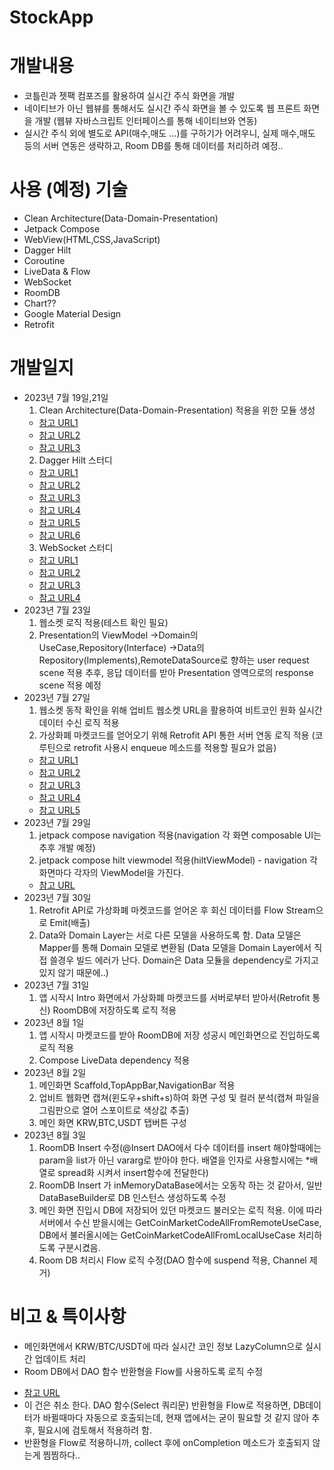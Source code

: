 # StockApp

# 개발내용
- 코틀린과 젯팩 컴포즈를 활용하여 실시간 주식 화면을 개발
- 네이티브가 아닌 웹뷰를 통해서도 실시간 주식 화면을 볼 수 있도록 웹 프론트 화면을 개발
  (웹뷰 자바스크립트 인터페이스를 통해 네이티브와 연동)
- 실시간 주식 외에 별도로 API(매수,매도 ...)를 구하기가 어려우니, 
  실제 매수,매도 등의 서버 연동은 생략하고, Room DB를 통해 데이터를 처리하려 예정..

# 사용 (예정) 기술 
- Clean Architecture(Data-Domain-Presentation)
- Jetpack Compose
- WebView(HTML,CSS,JavaScript)
- Dagger Hilt
- Coroutine
- LiveData & Flow
- WebSocket
- RoomDB
- Chart??
- Google Material Design
- Retrofit

# 개발일지
- 2023년 7월 19일,21일
  1. Clean Architecture(Data-Domain-Presentation) 적용을 위한 모듈 생성  
  * [참고 URL1](https://heegs.tistory.com/61)
  * [참고 URL2](https://jungwoon.github.io/android/2021/04/12/Android-CleanArchitecture.html)
  * [참고 URL3](https://mashup-android.vercel.app/mashup-11th/heejin/useCase/useCase/)
  2. Dagger Hilt 스터디
  * [참고 URL1](https://developer.android.com/training/dependency-injection/hilt-android?hl=ko#setup)
  * [참고 URL2](https://velog.io/@hhi-5258/Hilt%EB%A5%BC-%EC%82%AC%EC%9A%A9%ED%95%9C-DIDependency-Injection)
  * [참고 URL3](https://jkroh.tistory.com/33)
  * [참고 URL4](https://junyoung-developer.tistory.com/195)
  * [참고 URL5](https://developer.android.com/codelabs/android-hilt#0)
  * [참고 URL6](https://thinking-face.tistory.com/entry/Hilt-2-Dependency-Injection-with-Hilt)
  3. WebSocket 스터디
  * [참고 URL1](https://sas-study.tistory.com/432)
  * [참고 URL2](https://velog.io/@heetaeheo/OkHttp-WebSocket)
  * [참고 URL3](https://itnext.io/websockets-in-android-with-okhttp-and-viewmodel-776a9eed67b5)
  * [참고 URL4](https://docs.upbit.com/reference/test-and-request-sample)
- 2023년 7월 23일
  1. 웹소켓 로직 적용(테스트 확인 필요)
  2. Presentation의 ViewModel
     ->Domain의 UseCase,Repository(Interface)
     ->Data의 Repository(Implements),RemoteDataSource로 향하는 user request scene 적용
     추후, 응답 데이터를 받아 Presentation 영역으로의 response scene 적용 예정
- 2023년 7월 27일
  1. 웹소켓 동작 확인을 위해 업비트 웹소켓 URL을 활용하여 비트코인 원화 실시간 데이터 수신 로직 적용
  2. 가상화폐 마켓코드를 얻어오기 위해 Retrofit API 통한 서버 연동 로직 적용
     (코루틴으로 retrofit 사용시 enqueue 메소드를 적용할 필요가 없음)
  * [참고 URL1](https://it4edu.tistory.com/159)
  * [참고 URL2](https://notepad96.tistory.com/194)
  * [참고 URL3](https://velog.io/@jeongminji4490/Retrofit-Call-vs-Response-and-Kotlin-Result)
  * [참고 URL4](https://codechacha.com/ko/android-coroutine-retrofit/)
  * [참고 URL5](https://seokzoo.tistory.com/4)
- 2023년 7월 29일
  1. jetpack compose navigation 적용(navigation 각 화면 composable UI는 추후 개발 예정)
  2. jetpack compose hilt viewmodel 적용(hiltViewModel) - navigation 각 화면마다 각자의 ViewModel을 가진다.
  * [참고 URL](https://velog.io/@wlsrhkd4023/Compose-hiltViewModel%EA%B3%BC-viewModel-%EC%B0%A8%EC%9D%B4)
- 2023년 7월 30일
  1. Retrofit API로 가상화폐 마켓코드를 얻어온 후 회신 데이터를 Flow Stream으로 Emit(배출)
  2. Data와 Domain Layer는 서로 다른 모델을 사용하도록 함. Data 모델은 Mapper를 통해 Domain 모델로 변환됨
     (Data 모델을 Domain Layer에서 직접 쓸경우 빌드 에러가 난다. Domain은 Data 모듈을 dependency로 가지고 있지 않기 때문에..)
- 2023년 7월 31일
  1. 앱 시작시 Intro 화면에서 가상화폐 마켓코드를 서버로부터 받아서(Retrofit 통신) RoomDB에 저장하도록 로직 적용
- 2023년 8월 1일
  1. 앱 시작시 마켓코드를 받아 RoomDB에 저장 성공시 메인화면으로 진입하도록 로직 적용
  2. Compose LiveData dependency 적용
- 2023년 8월 2일
  1. 메인화면 Scaffold,TopAppBar,NavigationBar 적용
  2. 업비트 웹화면 캡쳐(윈도우+shift+s)하여 화면 구성 및 컬러 분석(캡쳐 파일을 그림판으로 열어 스포이트로 색상값 추출)
  3. 메인 화면 KRW,BTC,USDT 탭버튼 구성
- 2023년 8월 3일
  1. RoomDB Insert 수정(@Insert DAO에서 다수 데이터를 insert 해야할때에는 param을 list가 아닌 vararg로 받아야 한다. 배열을 인자로 사용할시에는 *배열로 spread화 시켜서 insert함수에 전달한다)
  2. RoomDB Insert 가 inMemoryDataBase에서는 오동작 하는 것 같아서, 일반 DataBaseBuilder로 DB 인스턴스 생성하도록 수정
  3. 메인 화면 진입시 DB에 저장되어 있던 마켓코드 불러오는 로직 적용. 이에 따라 서버에서 수신 받을시에는 GetCoinMarketCodeAllFromRemoteUseCase, DB에서 불러올시에는 GetCoinMarketCodeAllFromLocalUseCase 처리하도록 구분시켰음.
  4. Room DB 처리시 Flow 로직 수정(DAO 함수에 suspend 적용, Channel 제거)
# 비고 & 특이사항
  * 메인화면에서 KRW/BTC/USDT에 따라 실시간 코인 정보 LazyColumn으로 실시간 업데이트 처리
  * Room DB에서 DAO 함수 반환형을 Flow를 사용하도록 로직 수정 
  - [참고 URL](https://hungseong.tistory.com/33)
  - 이 건은 취소 한다. DAO 함수(Select 쿼리문) 반환형을 Flow로 적용하면, DB데이터가 바뀔때마다 자동으로 호출되는데,
    현재 앱에서는 굳이 필요할 것 같지 않아 추후, 필요시에 검토해서 적용하려 함. 
  - 반환형을 Flow로 적용하니까, collect 후에 onCompletion 메소드가 호출되지 않는게 찜찜하다..
